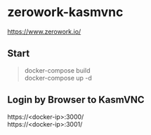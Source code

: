 # zerowork-kasmvnc


https://www.zerowork.io/

## Start
> docker-compose build <br>
> docker-compose up -d

## Login by Browser to KasmVNC
https://\<docker-ip\>:3000/ <br>
https://\<docker-ip\>:3001/ <br>
